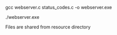 gcc webserver.c status_codes.c -o webserver.exe

./webserver.exe


Files are shared from resource directory
